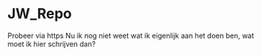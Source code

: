 # JW_Repo
Probeer via https
Nu ik nog niet weet wat ik eigenlijk aan het doen ben, wat moet ik hier schrijven dan?
